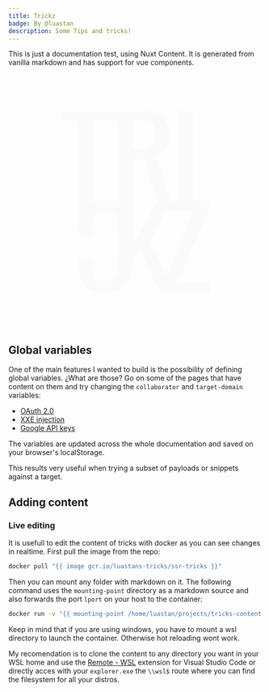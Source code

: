 ```yaml
---
title: Trickz
badge: By @luastan
description: Some Tips and tricks!
---
```


This is just a documentation test, using Nuxt Content. It is generated from vanilla markdown and has support for vue components.



<svg class="w-full" viewBox="0 0 1024 1024" fill="none" xmlns="http://www.w3.org/2000/svg">
<rect width="1024" height="1024" class="fill-gray-900"/>
<path d="M684.803 514V148.016H742.53V514H684.803Z" fill="#FAFAFA"/>
<path d="M388.259 512.91C417.889 512.91 440.973 518.211 457.511 528.814C473.704 539.416 485.073 553.701 491.619 571.666C497.821 589.632 500.922 609.659 500.922 631.748V758.097C500.922 782.248 497.821 803.306 491.619 821.272C485.073 839.237 473.704 853.08 457.511 862.799C440.973 872.813 417.889 877.819 388.259 877.819C362.075 877.819 341.403 873.696 326.244 865.45C310.74 857.203 299.715 845.422 293.168 830.107C286.278 814.792 282.832 796.385 282.832 774.885V746.611H338.13V771.792C338.13 785.046 338.991 796.679 340.714 806.693C342.092 817.001 346.226 824.953 353.117 830.549C360.008 836.145 371.55 838.943 387.743 838.943C404.28 838.943 416.339 835.85 423.919 829.665C431.498 823.775 436.494 815.234 438.906 804.042C440.973 793.145 442.007 780.333 442.007 765.607V623.796C442.007 605.831 440.284 591.546 436.839 580.944C433.393 570.635 427.708 563.273 419.784 558.855C411.86 554.437 401.179 552.228 387.743 552.228C371.894 552.228 360.525 555.173 353.634 561.064C346.743 567.249 342.437 575.642 340.714 586.245C338.991 596.848 338.13 609.218 338.13 623.354V649.085H282.832L282.832 623.354C282.832 601.56 285.933 582.269 292.135 565.481C298.336 548.988 309.017 536.029 324.176 526.605C339.336 517.475 360.697 512.91 388.259 512.91Z" fill="#FAFAFA"/>
<path d="M443.137 512.91L444.359 185.841H439.5V148H525.669C553.011 148 575.627 151.304 593.517 157.911C611.408 164.218 624.572 174.58 633.011 188.996C641.787 203.112 646.176 221.733 646.176 244.859C646.176 258.975 644.488 271.889 641.112 283.602C637.737 295.015 632.336 304.776 624.91 312.885C617.484 320.694 607.695 326.4 595.543 330.004L653.275 512.91V528.5H598.581V512.91L544.91 341.717H500.353L501.919 512.91H443.137ZM500.353 305.227H522.125C538.327 305.227 551.492 303.424 561.619 299.82C571.745 296.216 579.171 290.059 583.897 281.35C588.623 272.64 590.986 260.476 590.986 244.859C590.986 223.535 586.598 208.218 577.821 198.907C569.045 189.296 551.661 184.491 525.669 184.491H500.353V305.227Z" fill="#FAFAFA"/>
<path d="M390.945 877.819L446 849L443.137 512.91H501.919L501.919 685.003L598.674 512.91H653.294L570.064 673.74L666.819 877.819H609.598L528.969 706.627L501.919 748.975L454 854L390.945 877.819Z" fill="#FAFAFA"/>
<path d="M283.248 630.779V185.841H212V148H439.5H447.5V185.841H444.359H342.015V580.725L283.248 630.779Z" fill="#FAFAFA"/>
<path d="M623.819 877.819V841.33L747.593 549.415H631.62V512.926H810V535L679.465 841.33H810V877.819H623.819Z" fill="#FAFAFA"/>
<path d="M443 165H501V703H443V165Z" fill="#FAFAFA"/>
</svg>


## Global variables
One of the main features I wanted to build is the possibility of defining global variables. ¿What are those? Go on some of the pages that have content on them and try changing the `collaborator` and `target-domain` variables:

 - [OAuth 2.0](/1-web/2-advanced/oauth)
 - [XXE injection](/1-web/1-server-side/xxe#exploitation)
 - [Google API keys](/3-cloud/google/api-keys)

The variables are updated across the whole documentation and saved on your browser's localStorage. 

This results very useful when trying a subset of payloads or snippets against a target. 


## Adding content


### Live editing

It is usefull to edit the content of tricks with docker as you can see changes in realtime. First pull the image from the repo:

```bash
docker pull "{{ image gcr.io/luastans-tricks/ssr-tricks }}"
```

Then you can mount any folder with markdown on it. The following command uses the `mounting-point` directory as a markdown source and also forwards the port `lport` on your host to the container:


```bash
docker run -v "{{ mounting-point /home/luastan/projects/tricks-content }}:/app/content" -p "{{ lport 8080 }}:8080" --user root --entrypoint /usr/local/bin/yarn -it  "{{ image gcr.io/luastans-tricks/ssr-tricks }}" dev
```

Keep in mind that if you are using windows, you have to mount a wsl directory to launch the container. Otherwise hot reloading wont work. 

My recomendation is to clone the content to any directory you want in your WSL home and use the [Remote - WSL](https://marketplace.visualstudio.com/items?itemName=ms-vscode-remote.remote-wsl) extension for Visual Studio Code or directly acces with your `explorer.exe` the `\\wsl$` route where you can find the filesystem for all your distros.
